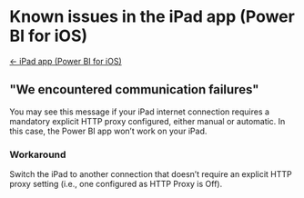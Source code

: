 <properties 
   pageTitle="Known issues in the iPad app (Power BI for iOS)"
   description="Known issues in the iPad app (Power BI for iOS)"
   services="powerbi" 
   documentationCenter="" 
   authors="jastru" 
   manager="mblythe" 
   editor=""
   tags=""/>
 
<tags
   ms.service="powerbi"
   ms.devlang="NA"
   ms.topic="article"
   ms.tgt_pltfrm="NA"
   ms.workload="powerbi"
   ms.date="10/15/2015"
   ms.author="jastru"/>

# Known issues in the iPad app (Power BI for iOS)  
[← iPad app (Power BI for iOS)](https://support.powerbi.com/knowledgebase/topics/77999-ipad-app-power-bi-for-ios)

## "We encountered communication failures"  
You may see this message if your iPad internet connection requires a mandatory explicit HTTP proxy configured, either manual or automatic. In this case, the Power BI app won’t work on your iPad.

### Workaround  
Switch the iPad to another connection that doesn’t require an explicit HTTP proxy setting (i.e., one configured as HTTP Proxy is Off).  